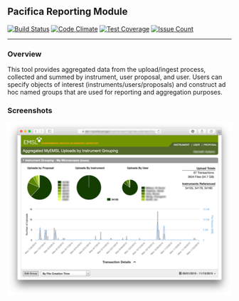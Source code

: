 ## Pacifica Reporting Module
[![Build Status](https://travis-ci.org/EMSL-MSC/pacifica-reporting.svg?branch=master)](https://travis-ci.org/EMSL-MSC/pacifica-reporting)
[![Code Climate](https://codeclimate.com/github/EMSL-MSC/pacifica-reporting/badges/gpa.svg)](https://codeclimate.com/github/EMSL-MSC/pacifica-reporting)
[![Test Coverage](https://codeclimate.com/github/EMSL-MSC/pacifica-reporting/badges/coverage.svg)](https://codeclimate.com/github/EMSL-MSC/pacifica-reporting/coverage)
[![Issue Count](https://codeclimate.com/github/EMSL-MSC/pacifica-reporting/badges/issue_count.svg)](https://codeclimate.com/github/EMSL-MSC/pacifica-reporting)

---
### Overview
This tool provides aggregated data from the upload/ingest process, collected and
summed by instrument, user proposal, and user. Users can specify objects of interest
(instruments/users/proposals) and construct ad hoc named groups that are used for
reporting and aggregation purposes.

### Screenshots

![Main Interface Screencap](application/resources/screenshots/MyEMSL_Reporting-Main_Page-2016-03-10.png)
